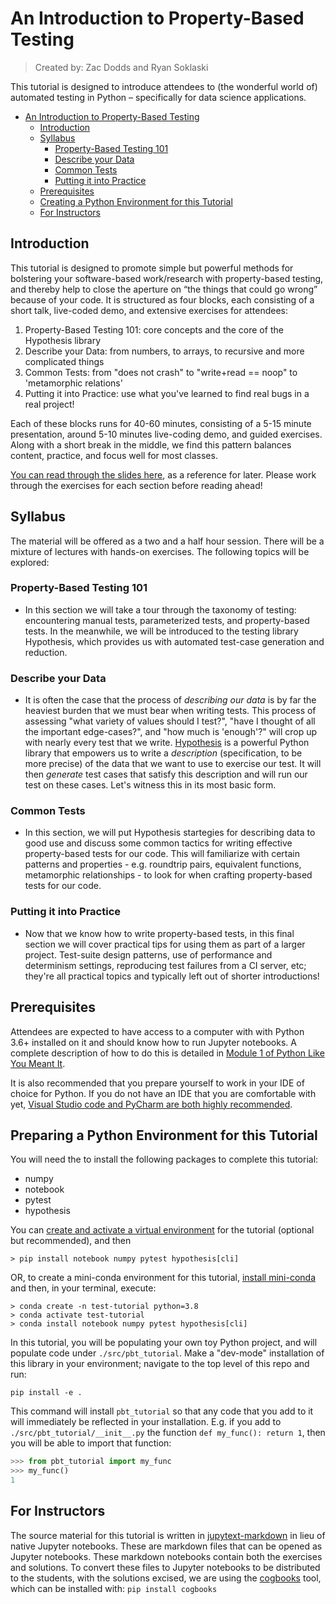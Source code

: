 # An Introduction to Property-Based Testing
> Created by: Zac Dodds and Ryan Soklaski

This tutorial is designed to introduce attendees to (the wonderful world of) automated testing in Python
– specifically for data science applications.

- [An Introduction to Property-Based Testing](#an-introduction-to-property-based-testing)
  - [Introduction](#introduction)
  - [Syllabus](#syllabus)
    - [Property-Based Testing 101](#property-based-testing-101)
    - [Describe your Data](#describe-your-data)
    - [Common Tests](#common-tests)
    - [Putting it into Practice](#putting-it-into-practice)
  - [Prerequisites](#prerequisites)
  - [Creating a Python Environment for this Tutorial](#creating-a-python-environment-for-this-tutorial)
  - [For Instructors](#for-instructors)

## Introduction

This tutorial is designed to promote simple but powerful methods for bolstering your software-based work/research with
property-based testing, and thereby help to close the aperture on “the things that could go wrong” because of your code.
It is structured as four blocks, each consisting of a short talk, live-coded demo, and extensive exercises for attendees:
1. Property-Based Testing 101: core concepts and the core of the Hypothesis library
2. Describe your Data: from numbers, to arrays, to recursive and more complicated things
3. Common Tests: from "does not crash" to "write+read == noop" to 'metamorphic relations'
4. Putting it into Practice: use what you've learned to find real bugs in a real project!

Each of these blocks runs for 40-60 minutes, consisting of a 5-15 minute presentation, around 5-10 minutes live-coding demo, and guided exercises.
Along with a short break in the middle, we find this pattern balances content, practice, and focus well for most classes.

[You can read through the slides here](https://docs.google.com/presentation/d/1OQLNah25gu_ElpUP0vv379dBDBZXh5LmK6fbnmMJYxM/),
as a reference for later.  Please work through the exercises for each section before reading ahead!



## Syllabus
The material will be offered as a two and a half hour session.
There will be a mixture of lectures with hands-on exercises.
The following topics will be explored:

### Property-Based Testing 101
  - In this section we will take a tour through the taxonomy of testing: encountering manual tests, parameterized tests, and property-based tests. In the meanwhile, we will be introduced to the testing library Hypothesis, which provides us with automated test-case generation and reduction.

### Describe your Data
  - It is often the case that the process of *describing our data* is by far the heaviest burden that we must bear when writing tests. This process of assessing "what variety of values should I test?", "have I thought of all the important edge-cases?", and "how much is 'enough'?" will crop up with nearly every test that we write. [Hypothesis](https://hypothesis.readthedocs.io/) is a powerful Python library that empowers us to write a _description_ (specification, to be more precise) of the data that we want to use to exercise our test.
It will then *generate* test cases that satisfy this description and will run our test on these cases.
Let's witness this in its most basic form.

### Common Tests
  - In this section, we will put Hypothesis startegies for describing data to good use and discuss some common tactics for writing effective property-based tests for our code. This will familiarize with certain patterns and properties - e.g. roundtrip pairs, equivalent functions, metamorphic relationships - to look for when crafting property-based tests for our code.

### Putting it into Practice
  - Now that we know how to write property-based tests, in this final section we will cover practical tips for using them as part of a larger project.  Test-suite design patterns, use of performance and determinism settings, reproducing test failures from a CI server, etc; they're all practical topics and typically left out of shorter introductions!


## Prerequisites

Attendees are expected to have access to a computer with with Python 3.6+ installed on it and should know how to run Jupyter notebooks.
A complete description of how to do this is detailed in [Module 1 of Python Like You Meant It](https://www.pythonlikeyoumeanit.com/module_1.html).

It is also recommended that you prepare yourself to work in your IDE of choice for Python. If you do not have an IDE that you are comfortable with yet, [Visual Studio code and PyCharm are both highly recommended](https://www.pythonlikeyoumeanit.com/Module1_GettingStartedWithPython/Getting_Started_With_IDEs_and_Notebooks.html).


## Preparing a Python Environment for this Tutorial

You will need the to install the following packages to complete this tutorial:

- numpy
- notebook
- pytest
- hypothesis

You can [create and activate a virtual environment](https://packaging.python.org/guides/installing-using-pip-and-virtual-environments/#creating-a-virtual-environment)
for the tutorial (optional but recommended), and then

```shell
> pip install notebook numpy pytest hypothesis[cli]
```

OR, to create a mini-conda environment for this tutorial, [install mini-conda](https://docs.conda.io/en/latest/miniconda.html) and then, in your terminal, execute:

```shell
> conda create -n test-tutorial python=3.8
> conda activate test-tutorial
> conda install notebook numpy pytest hypothesis[cli]
```

In this tutorial, you will be populating your own toy Python project, and will populate code under `./src/pbt_tutorial`.
Make a "dev-mode" installation of this library in your environment; navigate to the top level of this repo and run:

```shell
pip install -e .
```

This command will install `pbt_tutorial` so that any code that you add to it will immediately be reflected in your installation.
E.g. if you add to `./src/pbt_tutorial/__init__.py` the function `def my_func(): return 1`, then you will be able to import that function:

```python
>>> from pbt_tutorial import my_func
>>> my_func()
1
```

## For Instructors

The source material for this tutorial is written in [jupytext-markdown](https://jupytext.readthedocs.io/en/latest/formats.html#jupytext-markdown) in lieu of native Jupyter notebooks.
These are markdown files that can be opened as Jupyter notebooks.
These markdown notebooks contain both the exercises and solutions.
To convert these files to Jupyter notebooks to be distributed to the students, with the solutions excised, we are using the [cogbooks](https://github.com/CogWorksBWSI/Cogbooks) tool, which can be installed with: `pip install cogbooks`

